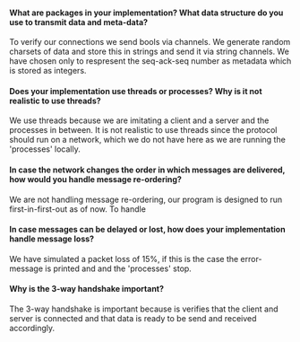 #### What are packages in your implementation? What data structure do you use to transmit data and meta-data?
To verify our connections we send bools via channels. We generate random charsets of data and store this in strings and send it via string channels. 
We have chosen only to respresent the seq-ack-seq number as metadata which is stored as integers.

#### Does your implementation use threads or processes? Why is it not realistic to use threads?
We use threads because we are imitating a client and a server and the processes in between. It is not realistic to use threads since the protocol should run on a network, which we do not have here as we are running the 'processes' locally.

#### In case the network changes the order in which messages are delivered, how would you handle message re-ordering?
We are not handling message re-ordering, our program is designed to run first-in-first-out as of now. To handle

#### In case messages can be delayed or lost, how does your implementation handle message loss?
We have simulated a packet loss of 15%, if this is the case the error-message is printed and and the 'processes' stop. 

#### Why is the 3-way handshake important?
The 3-way handshake is important because is verifies that the client and server is connected and that data is ready to be send and received accordingly.